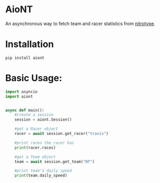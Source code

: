 AioNT
=====

An asynchronous way to fetch team and racer statistics from [nitrotype](https://nitrotype.com).

Installation
============
```
pip install aiont
```

Basic Usage:
===========
```python
import asyncio
import aiont


async def main():
    #create a session
    session = aiont.Session()

    #get a Racer object
    racer = await session.get_racer("travis")

    #print races the racer has
    print(racer.races)

    #get a Team object
    team = await session.get_team("NT")

    #print team's daily speed
    print(team.daily_speed)


```